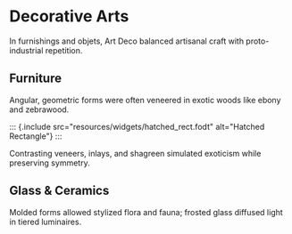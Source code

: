 # Decorative Arts

In furnishings and objets, Art Deco balanced artisanal craft with proto-industrial repetition.

## Furniture

Angular, geometric forms were often veneered in exotic woods like ebony and zebrawood.

::: {.include src="resources/widgets/hatched_rect.fodt" alt="Hatched Rectangle"}
:::

Contrasting veneers, inlays, and shagreen simulated exoticism while preserving symmetry.

## Glass & Ceramics

Molded forms allowed stylized flora and fauna; frosted glass diffused light in tiered luminaires.
